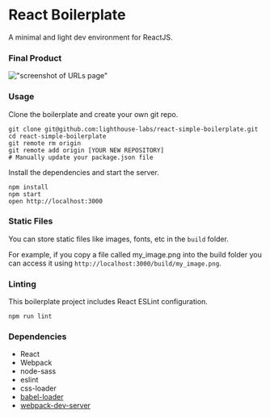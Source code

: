React Boilerplate
=====================

A minimal and light dev environment for ReactJS.

### Final Product
!["screenshot of URLs page"](https://github.com/ykworld/Chatty-App/docs/chatty.png)

### Usage

Clone the boilerplate and create your own git repo.

```
git clone git@github.com:lighthouse-labs/react-simple-boilerplate.git
cd react-simple-boilerplate
git remote rm origin
git remote add origin [YOUR NEW REPOSITORY]
# Manually update your package.json file
```

Install the dependencies and start the server.

```
npm install
npm start
open http://localhost:3000
```

### Static Files

You can store static files like images, fonts, etc in the `build` folder.

For example, if you copy a file called my_image.png into the build folder you can access it using `http://localhost:3000/build/my_image.png`.

### Linting

This boilerplate project includes React ESLint configuration.

```
npm run lint
```

### Dependencies

* React
* Webpack
* node-sass
* eslint
* css-loader
* [babel-loader](https://github.com/babel/babel-loader)
* [webpack-dev-server](https://github.com/webpack/webpack-dev-server)
